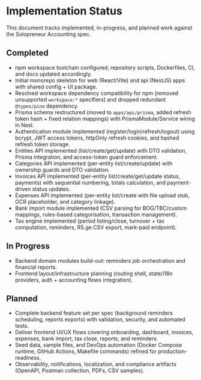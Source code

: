 # Implementation Status

This document tracks implemented, in-progress, and planned work against the Solopreneur Accounting spec.

## Completed
- npm workspace toolchain configured; repository scripts, Dockerfiles, CI, and docs updated accordingly.
- Initial monorepo skeleton for web (React/Vite) and api (NestJS) apps with shared config + UI package.
- Resolved workspace dependency compatibility for npm (removed unsupported `workspace:*` specifiers) and dropped redundant `@types/pino` dependency.
- Prisma schema restructured (moved to `apps/api/prisma`, added refresh token hash + fixed relation mappings) with PrismaModule/Service wiring in Nest.
- Authentication module implemented (register/login/refresh/logout) using bcrypt, JWT access tokens, httpOnly refresh cookies, and hashed refresh token storage.
- Entities API implemented (list/create/get/update) with DTO validation, Prisma integration, and access-token guard enforcement.
- Categories API implemented (per-entity list/create/update) with ownership guards and DTO validation.
- Invoices API implemented (per-entity list/create/get/update status, payments) with sequential numbering, totals calculation, and payment-driven status updates.
- Expenses API implemented (per-entity list/create with file upload stub, OCR placeholder, and category linkage).
- Bank import module implemented (CSV parsing for BOG/TBC/custom mappings, rules-based categorisation, transaction management).
- Tax engine implemented (period listing/close, turnover + tax computation, reminders, RS.ge CSV export, mark-paid endpoint).

## In Progress
- Backend domain modules build-out: reminders job orchestration and financial reports.
- Frontend layout/infrastructure planning (routing shell, state/i18n providers, auth + accounting flows integration).

## Planned
- Complete backend feature set per spec (background reminders scheduling, reports exports) with validation, security, and automated tests.
- Deliver frontend UI/UX flows covering onboarding, dashboard, invoices, expenses, bank import, tax close, reports, and reminders.
- Seed data, sample files, and DevOps automation (Docker Compose runtime, GitHub Actions, Makefile commands) refined for production-readiness.
- Observability, notifications, localization, and compliance artifacts (OpenAPI, Postman collection, PDFs, CSV samples).